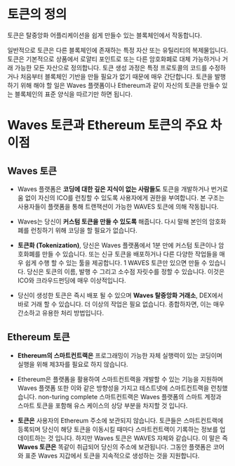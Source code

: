 # 토큰의 정의

토큰은 탈중앙화 어플리케이션을 쉽게 만들수 있는 블록체인에서 작동합니다.

일반적으로 토큰은 다른 블록체인에 존재하는 특정 자산 또는 유틸리티의 복제물입니다. 토큰은 기본적으로 상품에서 로얄티 포인트로 또는 다른 암호화폐로 대체 가능하거나 거래 가능한 모든 자산으로 정의합니다. 토큰 생성 과정은 특정 프로토콜의 코드를 수정하거나 처음부터 블록체인 기반을 만들 필요가 없기 때문에 매우 간단합니다. 토큰을 발행하기 위해 해야 할 일은 Waves 플랫폼이나 Ethereum과 같이 자신의 토큰을 만들수 있는 블록체인의 표준 양식을 따르기만 하면 됩니다.

# Waves 토큰과 Ethereum 토큰의 주요 차이점

## Waves 토큰

* Waves 플랫폼은 **코딩에 대한 깊은 지식이 없는 사람들도** 토큰을 개발하거나 번거로움 없이 자신의 ICO를 런칭할 수 있도록 사용자에게 권한을 부여합니다. 본 구조는 사용자들이 플랫폼을 통해 트랜잭션이 가능한 WAVES 토큰에 의해 작동됩니다.

* Waves는 당신이 **커스텀 토큰을 만들 수 있도록** 해줍니다. 다시 말해 본인의 암호화폐를 런칭하기 위해 코딩을 할 필요가 없습니다.

* **토큰화 \(Tokenization\)**, 당신은 Waves 플랫폼에서 1분 만에 커스텀 토큰이나 암호화폐를 만들 수 있습니다. 또는 신규 토큰을 배포하거나 다른 다양한 작업들을 매우 쉽게 수행 할 수 있는 툴을 제공합니다. 1 WAVES 토큰만 있으면 만들 수 있습니다. 당신은 토큰의 이름, 발행 수 그리고 소수점 자릿수를 정할 수 있습니다. 이것은 ICO와 크라우드펀딩에 매우 이상적입니다.

* 당신이 생성한 토큰은 즉시 배포 될 수 있으며 **Waves 탈중앙화 거래소**, DEX에서 바로 거래 할 수 있습니다. 더 이상의 작업은 필요 없습니다. 종합하자면, 이는 매우 간소하고 유용한 처리 방법입니다.

## Ethereum 토큰

* **Ethereum의 스마트컨트랙은** 프로그래밍이 가능한 자체 실행력이 있는 코딩이며 실행을 위해 제3자를 필요로 하지 않습니다.
* Ethereum은 플랫폼을 활용하여 스마트컨트랙을 개발할 수 있는 기능을 지원하며 Waves 플랫폼 또한 이와 같은 방향성을 가지고 테스트넷에 스마트컨트랙을 런칭했습니다. non-turing complete 스마트컨트랙은 Waves 플랫폼의 스마트 계정과 스마트 토큰을 포함해 유스 케이스의 상당 부분을 차지할 것 입니다.

* **토큰은** 사용자의 Ethereum 주소에 보관되지 않습니다. 토큰들은 스마트컨트랙에 등록되며 당신이 해당 토큰을 이동시킬 때마다 스마트컨트랙이 기록하는 정보를 업데이트하는 것 입니다. 하지만 Waves 토큰은 WAVES 자체와 같습니다. 이 말은 즉 **Waves 토큰은** 똑같이 취급되어 당신의 주소에 보관됩니다. 그동안 플랫폼은 코어와 표준 Waves 지갑에서 토큰을 지속적으로 생성하는 것을 지원합니다.
